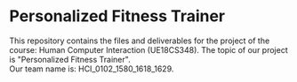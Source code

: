# Personalized Fitness Trainer
This repository contains the files and deliverables for the project of the course: Human Computer Interaction (UE18CS348). The topic of our project is "Personalized Fitness Trainer".<br>
Our team name is: HCI_0102_1580_1618_1629.



